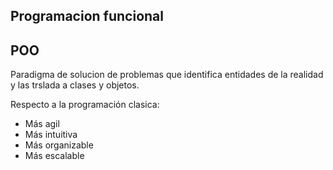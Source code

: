 ## Programacion funcional 


## POO
Paradigma de solucion de problemas que identifica entidades de la realidad y las trslada a clases y objetos.

Respecto a la programación clasica:
* Más agil
* Más intuitiva
* Más organizable
* Más escalable
